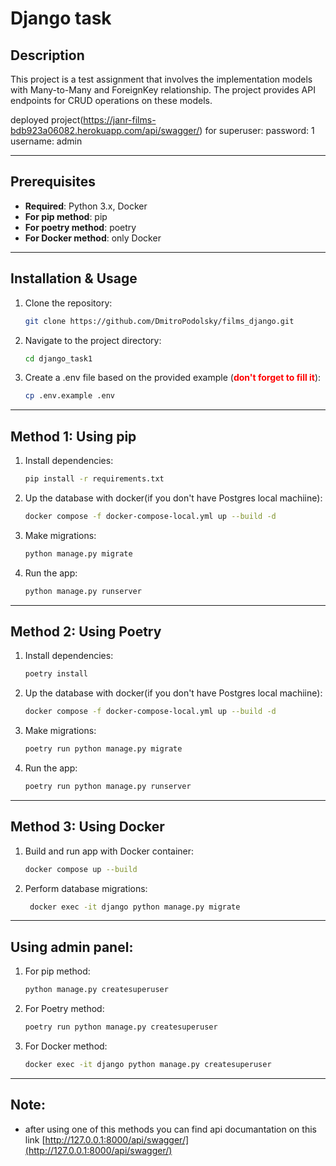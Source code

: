 # Django task

## Description

This project is a test assignment that involves the implementation  models with Many-to-Many and ForeignKey relationship. The project provides API endpoints for CRUD operations on these models.

deployed project(https://janr-films-bdb923a06082.herokuapp.com/api/swagger/)
for superuser:
password: 1
username: admin
___

## Prerequisites

- **Required**: Python 3.x, Docker
- **For pip method**: pip
- **For poetry method**: poetry
- **For Docker method**: only Docker
___
## Installation & Usage

1. Clone the repository:
   ```bash
   git clone https://github.com/DmitroPodolsky/films_django.git
   ```

2. Navigate to the project directory:
   ```bash
   cd django_task1
   ```

3. Create a .env file based on the provided example (<font color='red'>**don't forget to fill it**</font>):
   ```bash
   cp .env.example .env
   ```

___

## Method 1: Using pip

1. Install dependencies:
    ```bash
    pip install -r requirements.txt
    ```

2. Up the database with docker(if you don't have Postgres local machiine):
   ```bash
   docker compose -f docker-compose-local.yml up --build -d
   ```

3. Make migrations:
    ```bash
    python manage.py migrate
    ```

4.  Run the app:
    ```bash
    python manage.py runserver
    ```

___

## Method 2: Using Poetry

1. Install dependencies:
    ```bash
    poetry install

2. Up the database with docker(if you don't have Postgres local machiine):
   ```bash
   docker compose -f docker-compose-local.yml up --build -d
   ```

3. Make migrations:
    ```bash
    poetry run python manage.py migrate
    ```

4.  Run the app:
    ```bash
    poetry run python manage.py runserver
    ```

___

## Method 3: Using Docker

1. Build and run app with Docker container:
   ```bash
   docker compose up --build
   ```

2. Perform database migrations:
   ```bash
    docker exec -it django python manage.py migrate
    ```



___
## Using admin panel:

1. For pip method:
   ```bash
   python manage.py createsuperuser
   ```

2. For Poetry method:
   ```bash
   poetry run python manage.py createsuperuser
   ```

3. For Docker method:
   ```bash
   docker exec -it django python manage.py createsuperuser
   ```

___
## Note:

- after using one of this methods you can find api documantation on this link [http://127.0.0.1:8000/api/swagger/](http://127.0.0.1:8000/api/swagger/)
